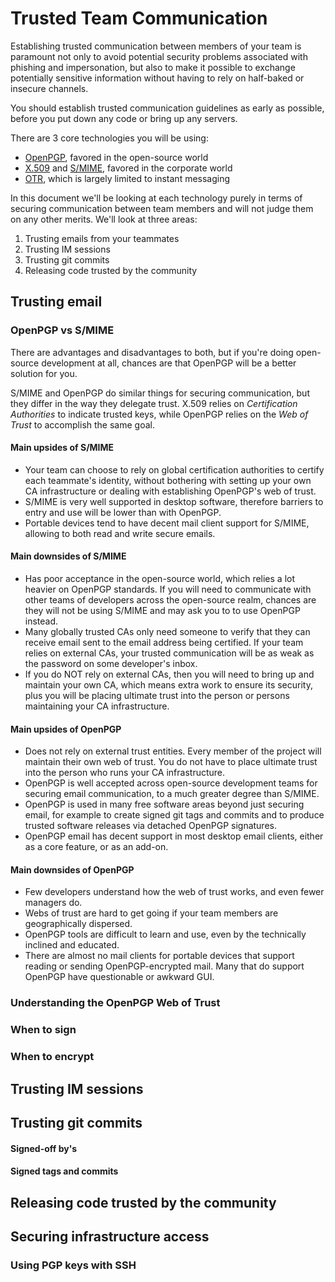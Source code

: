 # Trusted Team Communication

Establishing trusted communication between members of your team is paramount
not only to avoid potential security problems associated with phishing and
impersonation, but also to make it possible to exchange potentially sensitive
information without having to rely on half-baked or insecure channels.

You should establish trusted communication guidelines as early as possible,
before you put down any code or bring up any servers.

There are 3 core technologies you will be using:

- [OpenPGP][1], favored in the open-source world
- [X.509][2] and [S/MIME][3], favored in the corporate world
- [OTR][4], which is largely limited to instant messaging

In this document we'll be looking at each technology purely in terms of
securing communication between team members and will not judge them on any
other merits. We'll look at three areas:

1. Trusting emails from your teammates
2. Trusting IM sessions
3. Trusting git commits
4. Releasing code trusted by the community

## Trusting email

### OpenPGP vs S/MIME

There are advantages and disadvantages to both, but if you're doing
open-source development at all, chances are that OpenPGP will be a better
solution for you.

S/MIME and OpenPGP do similar things for securing communication, but they
differ in the way they delegate trust. X.509 relies on *Certification
Authorities* to indicate trusted keys, while OpenPGP relies on the *Web of
Trust* to accomplish the same goal.

#### Main upsides of S/MIME

- Your team can choose to rely on global certification authorities to certify
  each teammate's identity, without bothering with setting up your own CA
  infrastructure or dealing with establishing OpenPGP's web of trust.
- S/MIME is very well supported in desktop software, therefore
  barriers to entry and use will be lower than with OpenPGP.
- Portable devices tend to have decent mail client support for S/MIME,
  allowing to both read and write secure emails.

#### Main downsides of S/MIME

- Has poor acceptance in the open-source world, which relies a lot heavier on
  OpenPGP standards. If you will need to communicate with other teams of
  developers across the open-source realm, chances are they will not be using
  S/MIME and may ask you to to use OpenPGP instead.
- Many globally trusted CAs only need someone to verify that they can receive
  email sent to the email address being certified. If your team relies on
  external CAs, your trusted communication will be as weak as the password on
  some developer's inbox.
- If you do NOT rely on external CAs, then you will need to bring up and
  maintain your own CA, which means extra work to ensure its security, plus
  you will be placing ultimate trust into the person or persons maintaining
  your CA infrastructure.

#### Main upsides of OpenPGP

- Does not rely on external trust entities. Every member of the project will
  maintain their own web of trust. You do not have to place ultimate trust
  into the person who runs your CA infrastructure.
- OpenPGP is well accepted across open-source development teams for securing
  email communication, to a much greater degree than S/MIME.
- OpenPGP is used in many free software areas beyond just securing email, for
  example to create signed git tags and commits and to produce trusted
  software releases via detached OpenPGP signatures.
- OpenPGP email has decent support in most desktop email clients, either as a
  core feature, or as an add-on.

#### Main downsides of OpenPGP

- Few developers understand how the web of trust works, and even fewer
  managers do.
- Webs of trust are hard to get going if your team members are geographically
  dispersed.
- OpenPGP tools are difficult to learn and use, even by the technically
  inclined and educated.
- There are almost no mail clients for portable devices that support reading or
  sending OpenPGP-encrypted mail. Many that do support OpenPGP have
  questionable or awkward GUI.

### Understanding the OpenPGP Web of Trust

### When to sign

### When to encrypt

## Trusting IM sessions

## Trusting git commits

#### Signed-off by's

#### Signed tags and commits

## Releasing code trusted by the community

## Securing infrastructure access

### Using PGP keys with SSH

[1]: https://en.wikipedia.org/wiki/Pretty_Good_Privacy#OpenPGP
[2]: https://en.wikipedia.org/wiki/X.509
[3]: https://en.wikipedia.org/wiki/S/MIME
[4]: https://en.wikipedia.org/wiki/Off-the-Record_Messaging

